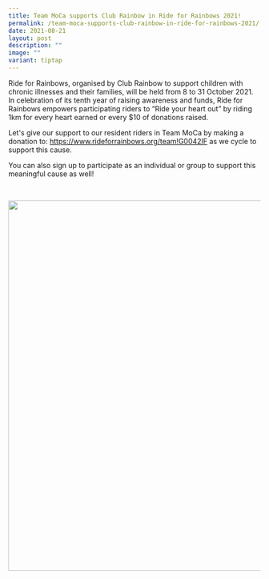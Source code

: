```yaml
---
title: Team MoCa supports Club Rainbow in Ride for Rainbows 2021!
permalink: /team-moca-supports-club-rainbow-in-ride-for-rainbows-2021/
date: 2021-08-21
layout: post
description: ""
image: ""
variant: tiptap
---
```

<p>Ride for Rainbows, organised by Club Rainbow to support children with
chronic illnesses and their families, will be held from 8 to 31 October
2021. In celebration of its tenth year of raising awareness and funds,
Ride for Rainbows empowers participating riders to “Ride your heart out”
by riding 1km for every heart earned or every $10 of donations raised.</p>
<p>Let's give our support to our resident riders in Team MoCa by making a
donation to: <a href="https://www.rideforrainbows.org/team!G0042IF?fbclid=IwAR1oGsuKJs_Lh8C6eDe3Tccggn9FX1hFrPxf0Re04BHJUL9AA5o0ndPGi_c" rel="noopener noreferrer nofollow" target="_blank">https://www.rideforrainbows.org/team!G0042IF</a> as
we cycle to support this cause.</p>
<p>You can also sign up to participate as an individual or group to support
this meaningful cause as well!</p>
<p>
<br>
</p>
<div class="isomer-image-wrapper">
<img style="width: 740px; color: rgb(0, 0, 0); font-family: system-ui, -apple-system, &quot;system-ui&quot;, &quot;Segoe UI&quot;, Roboto, Oxygen, Ubuntu, Cantarell, &quot;Open Sans&quot;, &quot;Helvetica Neue&quot;, sans-serif; font-size: medium; font-style: normal; font-variant-ligatures: normal; font-variant-caps: normal; font-weight: 400; letter-spacing: normal; orphans: 2; text-align: start; text-indent: 0px; text-transform: none; widows: 2; word-spacing: 0px; -webkit-text-stroke-width: 0px; white-space: normal; text-decoration-thickness: initial; text-decoration-style: initial; text-decoration-color: initial;" height="auto" width="100%" src="https://moca.sgp1.cdn.digitaloceanspaces.com/News%20%26%20Notices/612233f4b66342efbbdfa4c3_205098575_10158498723224858_656559460766989213_n.webp">
</div>
<p></p>